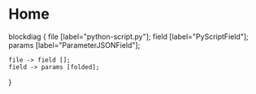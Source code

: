 # Home

blockdiag {
    file [label="python-script.py"];
    field [label="PyScriptField"];
    params [label="ParameterJSONField"];

    file -> field [];
    field -> params [folded];
}
